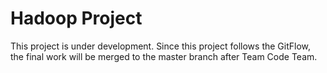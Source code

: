 # Hadoop Project
This project is under development. Since this project follows the GitFlow, the final work will be merged to the master branch after Team Code Team.
